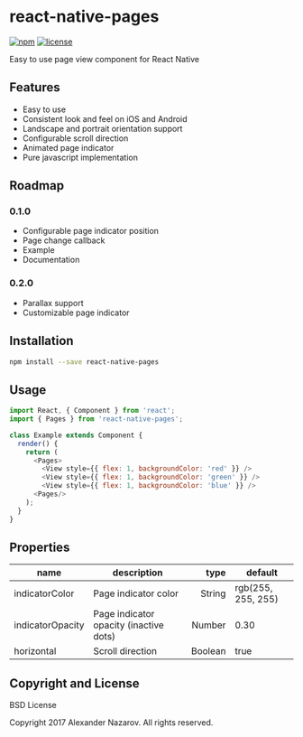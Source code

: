 [npm-badge]: https://img.shields.io/npm/v/react-native-pages.svg?colorB=ff6d00
[npm-url]: https://npmjs.com/package/react-native-pages
[license-badge]: https://img.shields.io/npm/l/react-native-pages.svg?colorB=448aff
[license-url]: https://raw.githubusercontent.com/n4kz/react-native-pages/master/license.txt

# react-native-pages

[![npm][npm-badge]][npm-url]
[![license][license-badge]][license-url]

Easy to use page view component for React Native

## Features

* Easy to use 
* Consistent look and feel on iOS and Android
* Landscape and portrait orientation support
* Configurable scroll direction
* Animated page indicator
* Pure javascript implementation

## Roadmap

### 0.1.0

* Configurable page indicator position
* Page change callback
* Example
* Documentation

### 0.2.0

* Parallax support
* Customizable page indicator

## Installation

```bash
npm install --save react-native-pages
```

## Usage

```javascript
import React, { Component } from 'react';
import { Pages } from 'react-native-pages';

class Example extends Component {
  render() {
    return (
      <Pages>
        <View style={{ flex: 1, backgroundColor: 'red' }} />
        <View style={{ flex: 1, backgroundColor: 'green' }} />
        <View style={{ flex: 1, backgroundColor: 'blue' }} />
      <Pages/>
    );
  }
}
```

## Properties

name                 | description                               | type     | default
-------------------- | ----------------------------------------- | --------:| ------------------
indicatorColor       | Page indicator color                      |   String | rgb(255, 255, 255)
indicatorOpacity     | Page indicator opacity (inactive dots)    |   Number | 0.30
horizontal           | Scroll direction                          |  Boolean | true

## Copyright and License

BSD License

Copyright 2017 Alexander Nazarov. All rights reserved.
